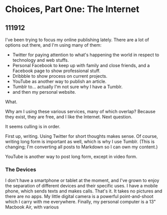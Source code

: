 
# Choices, Part One: The Internet
## 111912

I've been trying to focus my online publishing lately. There are  a lot of options out there, and I'm using many of them:

+ Twitter for paying attention to what's happening the world in respect to technology and web stuffs.
+ Personal Facebook to keep up with family and close friends, and a Facebook page to show professional stuff.
+ Dribbble to show process on current projects.
+ YouTube as another way to publish an article.
+ Tumblr to... actually I'm not sure why I have a Tumblr.
+ and then my personal website.

What.

Why am I using these various services, many of which overlap? Because they exist, they are free, and I like the Internet. Next question.

It seems culling is in order. 

First up, writing. Using Twitter for short thoughts makes sense. Of course, writing long form is important as well, which is why I use Tumblr. (This is changing; I'm converting all posts to Markdown so I can own my content.)

YouTube is another way to post long form, except in video form. 




### The Devices
I don't have a smartphone or tablet at the moment, and I've grown to enjoy the separation of different devices and their specific uses. I have a mobile phone, which sends texts and makes calls. That's it. It takes no pictures and there are no apps. My little digital camera is a powerful point-and-shoot which I carry with me everywhere. Finally, my personal computer is a 13" Macbook Air, with various 